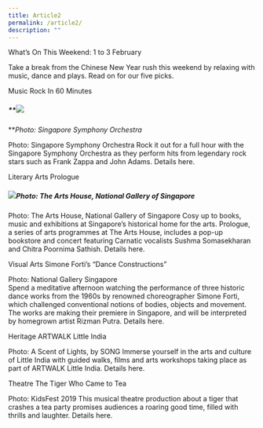 ```yaml
---
title: Article2
permalink: /article2/
description: ""
---
```

What’s On This Weekend: 1 to 3 February

Take a break from the Chinese New Year rush this weekend by relaxing with music, dance and plays. Read on for our five picks.

Music
Rock In 60 Minutes

##### **![](https://www-a-list-sg.cwp-stg.sg/wp-content/uploads/2019/01/sso-rock-in-60-minutes-03-1-300x188.jpg)  
**_Photo: Singapore Symphony Orchestra_

Photo: Singapore Symphony Orchestra 
Rock it out for a full hour with the Singapore Symphony Orchestra as they perform hits from legendary rock stars such as Frank Zappa and John Adams. Details here.

Literary Arts
Prologue

##### **![](https://www-a-list-sg.cwp-stg.sg/wp-content/uploads/2019/01/Screen-Shot-2019-01-28-at-3.08.41-PM-300x189.jpg)**_Photo: The Arts House, National Gallery of Singapore_


Photo: The Arts House, National Gallery of Singapore 
Cosy up to books, music and exhibitions at Singapore’s historical home for the arts. Prologue, a series of arts programmes at The Arts House, includes a pop-up bookstore and concert featuring Carnatic vocalists Sushma Somasekharan and Chitra Poornima Sathish. Details here.

Visual Arts
Simone Forti’s “Dance Constructions”


Photo: National Gallery Singapore  
Spend a meditative afternoon watching the performance of three historic dance works from the 1960s by renowned choreographer Simone Forti, which challenged conventional notions of bodies, objects and movement. The works are making their premiere in Singapore, and will be interpreted by homegrown artist Rizman Putra. Details here.

Heritage
ARTWALK Little India



Photo: A Scent of Lights, by SONG
Immerse yourself in the arts and culture of Little India with guided walks, films and arts workshops taking place as part of ARTWALK Little India. Details here.

Theatre
The Tiger Who Came to Tea



Photo: KidsFest 2019
This musical theatre production about a tiger that crashes a tea party promises audiences a roaring good time, filled with thrills and laughter. Details here.

 